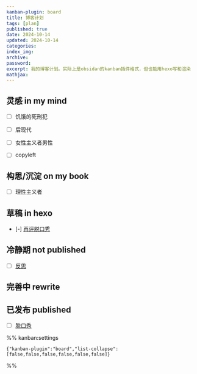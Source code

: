 ```yaml
---
kanban-plugin: board
title: 博客计划
tags: [plan]
published: true
date: 2024-10-14
updated: 2024-10-14
categories:
index_img:
archive:
password:
excerpt: 我的博客计划。实际上是obsidan的kanban插件格式，但也能用hexo写和渲染
mathjax:
---
```


## 灵感 in my mind

- [ ] 饥饿的死刑犯
- [ ] 后现代
- [ ] 女性主义者男性
- [ ] copyleft


## 构思/沉淀 on my book

- [ ] 理性主义者


## 草稿 in hexo

- [-] [再评脱口秀](/hexo/essays/talkshow-patch)


## 冷静期 not published

- [ ] [反思](/hexo/essays/introspection)


## 完善中 rewrite



## 已发布 published

- [ ] [脱口秀](/hexo/essays/talkshow)




%% kanban:settings
```
{"kanban-plugin":"board","list-collapse":[false,false,false,false,false,false]}
```
%%
